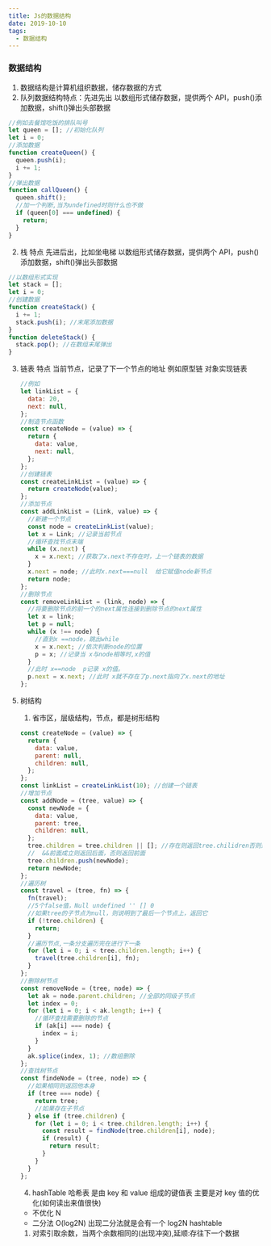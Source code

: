 ```yaml
---
title: Js的数据结构
date: 2019-10-10
tags:
  - 数据结构
---
```


### 数据结构

1. 数据结构是计算机组织数据，储存数据的方式
1. 队列数据结构特点：先进先出
   以数组形式储存数据，提供两个 API，push()添加数据，shift()弹出头部数据

```javascript
//例如去餐馆吃饭的排队叫号
let queen = []; //初始化队列
let i = 0;
//添加数据
function createQueen() {
  queen.push(i);
  i += 1;
}
//弹出数据
function callQueen() {
  queen.shift();
  //加一个判断,当为undefined时则什么也不做
  if (queen[0] === undefined) {
    return;
  }
}
```

2.  栈 特点 先进后出，比如坐电梯
    以数组形式储存数据，提供两个 API，push()添加数据，shift()弹出头部数据

```javascript
//以数组形式实现
let stack = [];
let i = 0;
//创建数据
function createStack() {
  i += 1;
  stack.push(i); //末尾添加数据
}
function deleteStack() {
  stack.pop(); //在数组末尾弹出
}
```

3.  链表 特点 当前节点，记录了下一个节点的地址
    例如原型链 对象实现链表

    ```javascript
    //例如
    let linkList = {
      data: 20,
      next: null,
    };
    //制造节点函数
    const createNode = (value) => {
      return {
        data: value,
        next: null,
      };
    };
    //创建链表
    const createLinkList = (value) => {
      return createNode(value);
    };
    //添加节点
    const addLinkList = (Link, value) => {
      //新建一个节点
      const node = createLinkList(value);
      let x = Link; //记录当前节点
      //循环查找节点末端
      while (x.next) {
        x = x.next; //获取了x.next不存在时，上一个链表的数据
      }
      x.next = node; //此时x.next===null  给它赋值node新节点
      return node;
    };
    //删除节点
    const removeLinkList = (link, node) => {
      //将要删除节点的前一个的next属性连接到删除节点的next属性
      let x = link;
      let p = null;
      while (x !== node) {
        //直到x ==node，跳出while
        x = x.next; //依次判断node的位置
        p = x; //记录当 x与node相等时,x的值
      }
      //此时 x==node  p记录 x的值。
      p.next = x.next; //此时 x就不存在了p.next指向了x.next的地址
    };
    ```

5) 树结构

   1. 省市区，层级结构，节点，都是树形结构

   ```javascript
   const createNode = (value) => {
     return {
       data: value,
       parent: null,
       children: null,
     };
   };
   const linkList = createLinkList(10); //创建一个链表
   //增加节点
   const addNode = (tree, value) => {
     const newNode = {
       data: value,
       parent: tree,
       children: null,
     };
     tree.children = tree.children || []; //存在则返回tree.chilidren否则返回一个空数组 || 前面为true则返回前面否则返回后面的值，
     //  &&前面成立则返回后面，否则返回前面
     tree.children.push(newNode);
     return newNode;
   };
   //遍历树
   const travel = (tree, fn) => {
     fn(travel);
     //5个false值，Null undefined '' [] 0
     //如果tree的子节点为null，则说明到了最后一个节点上，返回它
     if (!tree.children) {
       return;
     }
     //遍历节点,一条分支遍历完在进行下一条
     for (let i = 0; i < tree.children.length; i++) {
       travel(tree.children[i], fn);
     }
   };
   //删除树节点
   const removeNode = (tree, node) => {
     let ak = node.parent.children; //全部的同级子节点
     let index = 0;
     for (let i = 0; i < ak.length; i++) {
       //循环查找需要删除的节点
       if (ak[i] === node) {
         index = i;
       }
     }
     ak.splice(index, 1); //数组删除
   };
   //查找树节点
   const findeNode = (tree, node) => {
     //如果相同则返回他本身
     if (tree === node) {
       return tree;
       //如果存在子节点
     } else if (tree.children) {
       for (let i = 0; i < tree.children.length; i++) {
         const result = findNode(tree.children[i], node);
         if (result) {
           return result;
         }
       }
     }
   };
   ```

   4. hashTable 哈希表
      是由 key 和 value 组成的键值表
      主要是对 key 值的优化(如何读出来值很快)

   - 不优化 N
   - 二分法 O(log2N) 出现二分法就是会有一个 log2N
     hashtable

   1. 对索引取余数，当两个余数相同的(出现冲突),延顺:存往下一个数据
